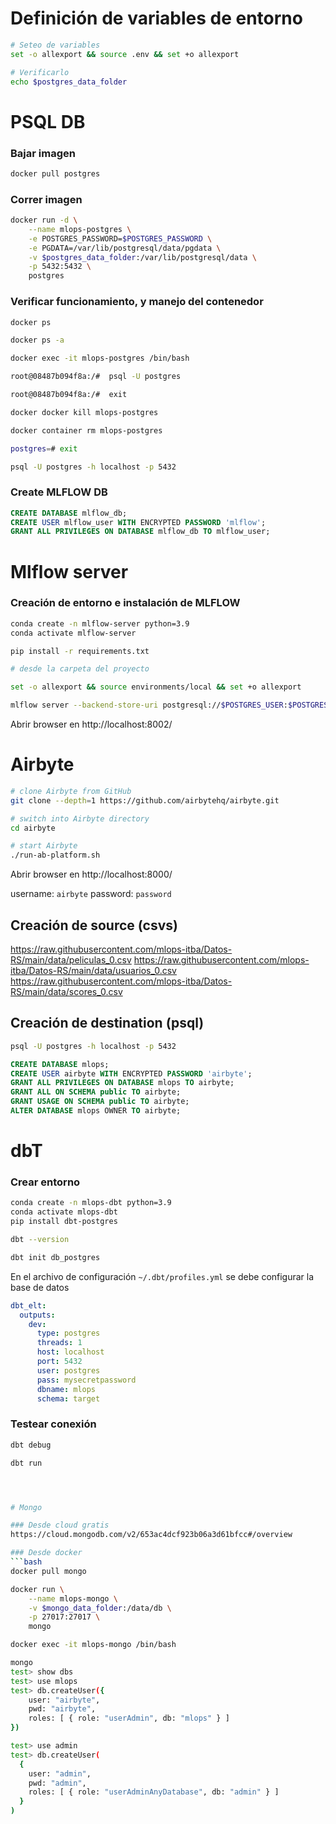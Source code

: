# Definición de variables de entorno

```bash
# Seteo de variables
set -o allexport && source .env && set +o allexport

# Verificarlo
echo $postgres_data_folder
```

# PSQL DB

### Bajar imagen
```bash
docker pull postgres
```

### Correr imagen
```bash
docker run -d \
    --name mlops-postgres \
    -e POSTGRES_PASSWORD=$POSTGRES_PASSWORD \
    -e PGDATA=/var/lib/postgresql/data/pgdata \
    -v $postgres_data_folder:/var/lib/postgresql/data \
    -p 5432:5432 \
    postgres
```

### Verificar funcionamiento, y manejo del contenedor
```bash
docker ps

docker ps -a

docker exec -it mlops-postgres /bin/bash

root@08487b094f8a:/#  psql -U postgres

root@08487b094f8a:/#  exit

docker docker kill mlops-postgres

docker container rm mlops-postgres

postgres=# exit

psql -U postgres -h localhost -p 5432
```

### Create MLFLOW DB

```sql
CREATE DATABASE mlflow_db;
CREATE USER mlflow_user WITH ENCRYPTED PASSWORD 'mlflow';
GRANT ALL PRIVILEGES ON DATABASE mlflow_db TO mlflow_user;
```


# Mlflow server

### Creación de entorno e instalación de MLFLOW
```bash
conda create -n mlflow-server python=3.9
conda activate mlflow-server

pip install -r requirements.txt
```

```bash
# desde la carpeta del proyecto

set -o allexport && source environments/local && set +o allexport

mlflow server --backend-store-uri postgresql://$POSTGRES_USER:$POSTGRES_PASSWORD@$POSTGRES_HOST/$MLFLOW_POSTGRES_DB --default-artifact-root $MLFLOW_ARTIFACTS_PATH -h 0.0.0.0 -p 8002
```
Abrir browser en http://localhost:8002/

# Airbyte
```bash
# clone Airbyte from GitHub
git clone --depth=1 https://github.com/airbytehq/airbyte.git

# switch into Airbyte directory
cd airbyte

# start Airbyte
./run-ab-platform.sh
```
Abrir browser en http://localhost:8000/

username: `airbyte`
password: `password`

## Creación de source (csvs)
https://raw.githubusercontent.com/mlops-itba/Datos-RS/main/data/peliculas_0.csv
https://raw.githubusercontent.com/mlops-itba/Datos-RS/main/data/usuarios_0.csv
https://raw.githubusercontent.com/mlops-itba/Datos-RS/main/data/scores_0.csv

## Creación de destination (psql)

```bash
psql -U postgres -h localhost -p 5432
```

```sql
CREATE DATABASE mlops;
CREATE USER airbyte WITH ENCRYPTED PASSWORD 'airbyte';
GRANT ALL PRIVILEGES ON DATABASE mlops TO airbyte;
GRANT ALL ON SCHEMA public TO airbyte;
GRANT USAGE ON SCHEMA public TO airbyte;
ALTER DATABASE mlops OWNER TO airbyte;
```

# dbT
### Crear entorno

```bash
conda create -n mlops-dbt python=3.9
conda activate mlops-dbt
pip install dbt-postgres

dbt --version

dbt init db_postgres
```

En el archivo de configuración `~/.dbt/profiles.yml` se debe configurar la base de datos
```yaml
dbt_elt:
  outputs:
    dev:
      type: postgres
      threads: 1
      host: localhost
      port: 5432
      user: postgres
      pass: mysecretpassword
      dbname: mlops
      schema: target
```

### Testear conexión
```bash
dbt debug

dbt run




# Mongo

### Desde cloud gratis
https://cloud.mongodb.com/v2/653ac4dcf923b06a3d61bfcc#/overview

### Desde docker
```bash
docker pull mongo

docker run \
    --name mlops-mongo \
    -v $mongo_data_folder:/data/db \
    -p 27017:27017 \
    mongo

docker exec -it mlops-mongo /bin/bash
```

```bash
mongo
test> show dbs
test> use mlops
test> db.createUser({
    user: "airbyte",
    pwd: "airbyte",
    roles: [ { role: "userAdmin", db: "mlops" } ]
})

test> use admin
test> db.createUser(
  {
    user: "admin",
    pwd: "admin",
    roles: [ { role: "userAdminAnyDatabase", db: "admin" } ]
  }
)
```